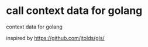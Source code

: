 # call context data for golang

context data for golang

inspired by https://github.com/jtolds/gls/

